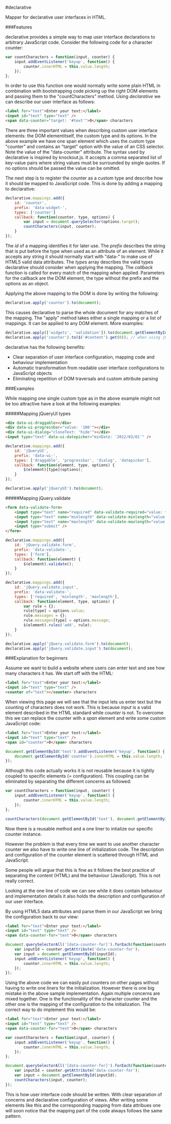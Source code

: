 #declarative

Mapper for declarative user interfaces in HTML.

###Features

declarative provides a simple way to map user interface declarations to arbitrary JavaScript code.
Consider the following code for a character counter:

```javascript
var countCharacters = function(input, counter) {
    input.addEventListener('keyup', function() {
        counter.innerHTML = this.value.length;
    });
};
```

In order to use this function one would normally write some plain HTML in combination with bootstrapping code
picking up the right DOM elements and passing them to the "countCharacters" method.
Using _declarative_ we can describe our user interface as follows:

```html
<label for="text">Enter your text:</label>
<input id="text" type="text" />
<span data-counter="target: '#text'">0</span> characters
```

There are three important values when describing custom user interface elements:
the DOM elementitself, the custom type and its options.
In the above example we have one span element which uses the custom type "counter" and contains an "target" option
with the value of an CSS selector.
Note the value of the "data-counter" attribute. The syntax used by declarative is inspired by knockout.js.
It accepts a comma separated list of key-value pairs where string values must be surrounded by single quotes.
If no options should be passed the value can be omitted.

The next step is to register the counter as a custom type and describe how it should be mapped to JavaScript code.
This is done by adding a mapping to declarative:

```javascript
declarative.mappings.add({
    id: 'counter',
    prefix: 'data-widget-',
    types: ['counter']
    callback: function(counter, type, options) {
        var input = document.querySelector(options.target);
        countCharacters(input, counter);
    }
});
```

The _id_ of a mapping identifies it for later use.
The _prefix_ describes the string that is put before the type when used as an attribute of an element.
While it accepts any string it should normally start with "data-" to make use of HTML5 valid data attributes.
The _types_ array describes the valid types declarative should consider when applying the mapping.
The _callback_ function is called for every match of the mapping when applied.
Parameters for the callback are the DOM element, the type without the prefix and the options as an object.

Applying the above mapping to the DOM is done by writing the following:

```javascript
declarative.apply('counter').to(document);
```

This causes declarative to parse the whole document for any matches of the mapping. The "apply" method takes
either a single mapping or a list of mappings. It can be applied to any DOM element. More examples:

```javascript
declarative.apply(['widgets', 'validation']).to(document.getElementById('#content'));
declarative.apply('counter').to($('#content').get(0)); // when using jQuery
```

declarative has the following benefits:

- Clear separation of user interface configuration, mapping code and behaviour implementation
- Automatic transformation from readable user interface configurations to JavaScript objects
- Eliminating repetition of DOM traversals and custom attribute parsing



###Examples

While mapping one single custom type as in the above example might not be too attractive have a look at the following examples:

#####Mapping jQueryUI types

```html
<div data-ui-draggable></div>
<div data-ui-progressbar="value: '100'"></div>
<div data-ui-dialog="closeText: 'hide'"></div>
<input type="text" data-ui-datepicker="minDate: '2012/03/01'" />
```

```javascript
declarative.mappings.add({
    id: 'jQueryUI',
    prefix: 'data-ui-',
    types: ['draggable', 'progressbar', 'dialog', 'datepicker'],
    callback: function(element, type, options) {
        $(element)[type](options);
    }
});

declarative.apply('jQueryUI').to(document);
```

#####Mapping jQuery.validate

```html
<form data-validate-form>
    <input type="text" name="required" data-validate-required="value: true, message: 'Required'" />
    <input type="text" name="minlength" data-validate-minlength="value: 3, message: 'Minimum of 3'" />
    <input type="text" name="maxlength" data-validate-maxlength="value: 6, message: 'Maximum of 6'" />
    <input type="submit" />
</form>
```

```javascript
declarative.mappings.add({
    id: 'jQuery.validate.form',
    prefix: 'data-validate-',
    types: ['form'],
    callback: function(element) {
        $(element).validate();
    }
});

declarative.mappings.add({
    id: 'jQuery.validate.input',
    prefix: 'data-validate-',
    types: ['required', 'minlength', 'maxlength'],
    callback: function(element, type, options) {
        var rule = {};
        rule[type] = options.value;
        rule.messages = {};
        rule.messages[type] = options.message;
        $(element).rules('add', rule);
    }
});

declarative.apply('jQuery.validate.form').to(document);
declarative.apply('jQuery.validate.input').to(document);
```



###Explanation for beginners

Assume we want to build a website where users can enter text and see how many characters it has.
We start off with the HTML:

```html
<label for="text">Enter your text:</label>
<input id="text" type="text" />
<counter of="text"></counter> characters
```

When viewing this page we will see that the input lets us enter text but the counting of characters does not work.
This is because *input* is a valid element described in the HTML standard while *counter* is not.
To overcome this we can replace the counter with a *span* element and write some custom JavaScript code:

```html
<label for="text">Enter your text:</label>
<input id="text" type="text" />
<span id="counter">0</span> characters
```

```javascript
document.getElementById('text').addEventListener('keyup', function() {
    document.getElementById('counter').innerHTML = this.value.length;
});
```

Although this code actually works it is not reusable because it is tightly coupled to specific elements (= configuration).
This coupling can be eliminated by separating the different concerns as followed:

```javascript
var countCharacters = function(input, counter) {
    input.addEventListener('keyup', function() {
        counter.innerHTML = this.value.length;
    });
};

countCharacters(document.getElementById('text'), document.getElementById('counter'));
```

Now there is a reusable method and a one liner to intialize our specific counter instance.

However the problem is that every time we want to use another character counter
we also have to write one line of initialization code.
The description and configuration of the counter element is scattered through HTML and JavaScript.

Some people will argue that this is fine as it follows the best practice of separating the content (HTML)
and the behaviour (JavaScript). This is not really correct.

Looking at the one line of code we can see while it does contain behaviour and implementation details
it also holds the description and configuration of our user interface.

By using HTML5 data attributes and parse them in our JavaScript we bring the configuration back to our view:

```html
<label for="text">Enter your text:</label>
<input id="text" type="text" />
<span data-counter-for="text">0</span> characters
```

```javascript
document.querySelectorAll('[data-counter-for]').forEach(function(counter) {
    var inputId = counter.getAttribute('data-counter-for');
    var input = document.getElementById(inputId);
    input.addEventListener('keyup', function() {
        counter.innerHTML = this.value.length;
    });
});
```

Using the above code we can easily put counters on other pages without having to write one liners for the initialization.
However there is one big mistake in the above sample implementation. Again multiple concerns are mixed together.
One is the functionality of the character counter and the other one is the mapping of the configuration to the initialization.
The correct way to do implement this would be:

```html
<label for="text">Enter your text:</label>
<input id="text" type="text" />
<span data-counter-for="text">0</span> characters
```

```javascript
var countCharacters = function(input, counter) {
    input.addEventListener('keyup', function() {
        counter.innerHTML = this.value.length;
    });
};

document.querySelectorAll('[data-counter-for]').forEach(function(counter) {
    var inputId = counter.getAttribute('data-counter-for');
    var input = document.getElementById(inputId);
    countCharacters(input, counter);
});
```

This is how user interface code should be written.
With clear separation of concerns and declarative configuration of views.
After writing some elements like this and the corresponding mapping from data attribues
one will soon notice that the mapping part of the code always follows the same pattern.